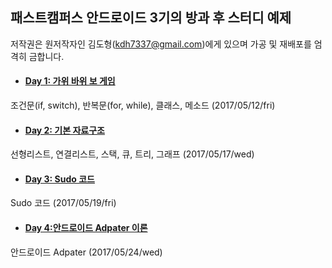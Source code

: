 ## 패스트캠퍼스 안드로이드 3기의 방과 후 스터디 예제

저작권은 원저작자인 김도형(kdh7337@gmail.com)에게 있으며 가공 및 재배포를 엄격히 금합니다.
<br/>

* #### [Day 1: 가위 바위 보 게임  ](https://github.com/kdh7337/fc3AfterSchool/tree/master/Java/src/may_12_rock_scissor_paper)
조건문(if, switch), 반복문(for, while), 클래스, 메소드  (2017/05/12/fri)

* #### [Day 2: 기본 자료구조  ](https://github.com/kdh7337/fc3AfterSchool/tree/master/Java/src/may_17_data_structure)
 선형리스트, 연결리스트, 스택, 큐, 트리, 그래프  (2017/05/17/wed)

* #### [Day 3: Sudo 코드](https://github.com/kdh7337/fc3AfterSchool/tree/master/Others/Sudo)
Sudo 코드 (2017/05/19/fri)

* #### [Day 4:안드로이드 Adpater 이론](https://github.com/kdh7337/fc3AfterSchool/tree/master/Android/app/src/main/java/kr/co/fastcampus/android/adapter)
안드로이드 Adpater (2017/05/24/wed)
